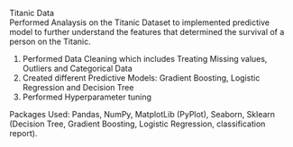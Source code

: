 Titanic Data\
Performed Analaysis on the Titanic Dataset to implemented predictive model to further understand the features that determined the survival of a person on the Titanic.
1. Performed Data Cleaning which includes Treating Missing values, Outliers and Categorical Data
2. Created different Predictive Models: Gradient Boosting, Logistic Regression and Decision Tree
3. Performed Hyperparameter tuning

Packages Used: Pandas, NumPy, MatplotLib (PyPlot), Seaborn, Sklearn (Decision Tree, Gradient Boosting, Logistic Regression, classification report).
